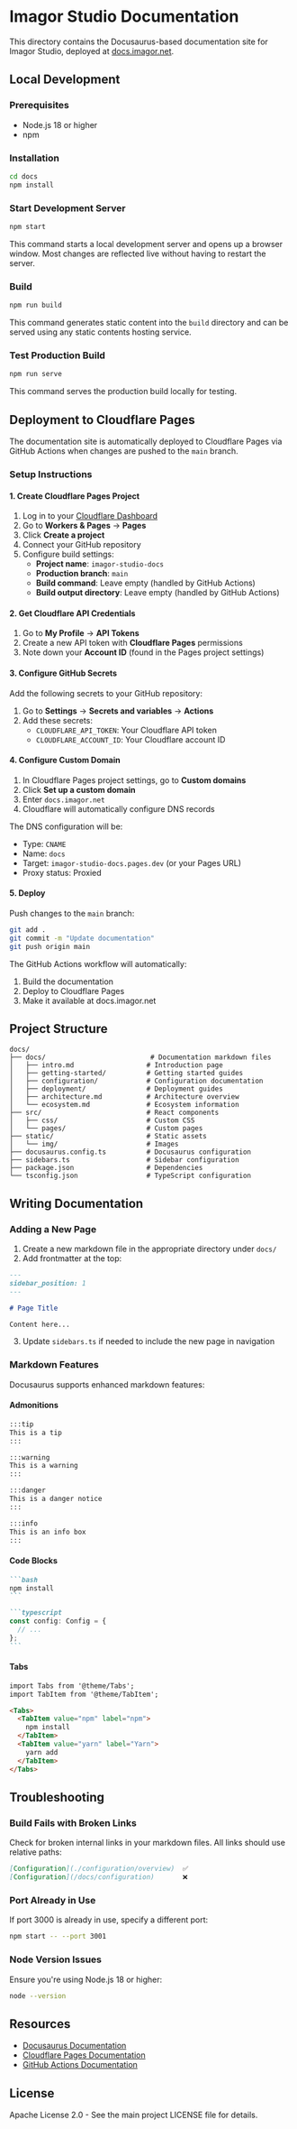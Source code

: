 # Imagor Studio Documentation

This directory contains the Docusaurus-based documentation site for Imagor Studio, deployed at [docs.imagor.net](https://docs.imagor.net).

## Local Development

### Prerequisites

- Node.js 18 or higher
- npm

### Installation

```bash
cd docs
npm install
```

### Start Development Server

```bash
npm start
```

This command starts a local development server and opens up a browser window. Most changes are reflected live without having to restart the server.

### Build

```bash
npm run build
```

This command generates static content into the `build` directory and can be served using any static contents hosting service.

### Test Production Build

```bash
npm run serve
```

This command serves the production build locally for testing.

## Deployment to Cloudflare Pages

The documentation site is automatically deployed to Cloudflare Pages via GitHub Actions when changes are pushed to the `main` branch.

### Setup Instructions

#### 1. Create Cloudflare Pages Project

1. Log in to your [Cloudflare Dashboard](https://dash.cloudflare.com/)
2. Go to **Workers & Pages** → **Pages**
3. Click **Create a project**
4. Connect your GitHub repository
5. Configure build settings:
   - **Project name**: `imagor-studio-docs`
   - **Production branch**: `main`
   - **Build command**: Leave empty (handled by GitHub Actions)
   - **Build output directory**: Leave empty (handled by GitHub Actions)

#### 2. Get Cloudflare API Credentials

1. Go to **My Profile** → **API Tokens**
2. Create a new API token with **Cloudflare Pages** permissions
3. Note down your **Account ID** (found in the Pages project settings)

#### 3. Configure GitHub Secrets

Add the following secrets to your GitHub repository:

1. Go to **Settings** → **Secrets and variables** → **Actions**
2. Add these secrets:
   - `CLOUDFLARE_API_TOKEN`: Your Cloudflare API token
   - `CLOUDFLARE_ACCOUNT_ID`: Your Cloudflare account ID

#### 4. Configure Custom Domain

1. In Cloudflare Pages project settings, go to **Custom domains**
2. Click **Set up a custom domain**
3. Enter `docs.imagor.net`
4. Cloudflare will automatically configure DNS records

The DNS configuration will be:
- Type: `CNAME`
- Name: `docs`
- Target: `imagor-studio-docs.pages.dev` (or your Pages URL)
- Proxy status: Proxied

#### 5. Deploy

Push changes to the `main` branch:

```bash
git add .
git commit -m "Update documentation"
git push origin main
```

The GitHub Actions workflow will automatically:
1. Build the documentation
2. Deploy to Cloudflare Pages
3. Make it available at docs.imagor.net

## Project Structure

```
docs/
├── docs/                          # Documentation markdown files
│   ├── intro.md                  # Introduction page
│   ├── getting-started/          # Getting started guides
│   ├── configuration/            # Configuration documentation
│   ├── deployment/               # Deployment guides
│   ├── architecture.md           # Architecture overview
│   └── ecosystem.md              # Ecosystem information
├── src/                          # React components
│   ├── css/                      # Custom CSS
│   └── pages/                    # Custom pages
├── static/                       # Static assets
│   └── img/                      # Images
├── docusaurus.config.ts          # Docusaurus configuration
├── sidebars.ts                   # Sidebar configuration
├── package.json                  # Dependencies
└── tsconfig.json                 # TypeScript configuration
```

## Writing Documentation

### Adding a New Page

1. Create a new markdown file in the appropriate directory under `docs/`
2. Add frontmatter at the top:

```markdown
---
sidebar_position: 1
---

# Page Title

Content here...
```

3. Update `sidebars.ts` if needed to include the new page in navigation

### Markdown Features

Docusaurus supports enhanced markdown features:

#### Admonitions

```markdown
:::tip
This is a tip
:::

:::warning
This is a warning
:::

:::danger
This is a danger notice
:::

:::info
This is an info box
:::
```

#### Code Blocks

````markdown
```bash
npm install
```

```typescript
const config: Config = {
  // ...
};
```
````

#### Tabs

```markdown
import Tabs from '@theme/Tabs';
import TabItem from '@theme/TabItem';

<Tabs>
  <TabItem value="npm" label="npm">
    npm install
  </TabItem>
  <TabItem value="yarn" label="Yarn">
    yarn add
  </TabItem>
</Tabs>
```

## Troubleshooting

### Build Fails with Broken Links

Check for broken internal links in your markdown files. All links should use relative paths:

```markdown
[Configuration](./configuration/overview)  ✅
[Configuration](/docs/configuration)       ❌
```

### Port Already in Use

If port 3000 is already in use, specify a different port:

```bash
npm start -- --port 3001
```

### Node Version Issues

Ensure you're using Node.js 18 or higher:

```bash
node --version
```

## Resources

- [Docusaurus Documentation](https://docusaurus.io/)
- [Cloudflare Pages Documentation](https://developers.cloudflare.com/pages/)
- [GitHub Actions Documentation](https://docs.github.com/en/actions)

## License

Apache License 2.0 - See the main project LICENSE file for details.
